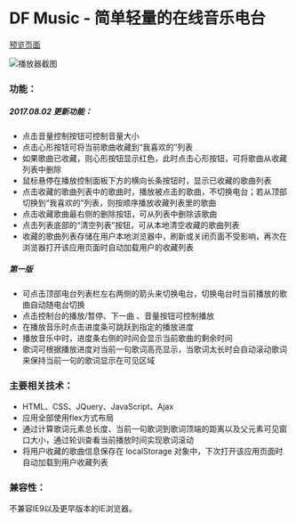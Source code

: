 # DF Music - 简单轻量的在线音乐电台

[预览页面](https://nicole0320.github.io/Music-FM/index.html)

![播放器截图](http://i4.buimg.com/519918/b97242921e29de47.png)

### 功能：
##### 2017.08.02 更新功能：
- 点击音量控制按钮可控制音量大小
- 点击心形按钮可将当前歌曲收藏到“我喜欢的”列表
- 如果歌曲已收藏，则心形按钮显示红色，此时点击心形按钮，可将歌曲从收藏列表中删除
- 鼠标悬停在播放控制面板下方的横向长条按钮时，显示已收藏的歌曲列表
- 点击收藏的歌曲列表中的歌曲时，播放被点击的歌曲，不切换电台；若从顶部切换到“我喜欢的”列表，则按顺序播放收藏列表里的歌曲
- 点击收藏歌曲最右侧的删除按钮，可从列表中删除该歌曲
- 点击列表底部的“清空列表”按钮，可从本地清空收藏的歌曲列表
- 收藏的歌曲列表存储在用户本地浏览器中，刷新或关闭页面不受影响，再次在浏览器打开该应用页面时自动加载用户的收藏列表

##### 第一版
- 可点击顶部电台列表栏左右两侧的箭头来切换电台，切换电台时当前播放的歌曲自动随电台切换
- 点击控制台的播放/暂停、下一曲 、音量按钮可控制播放
- 在播放音乐时点击进度条可跳跃到指定的播放进度
- 播放音乐中时，进度条右侧的时间会显示当前歌曲的剩余时间
- 歌词可根据播放进度对当前一句歌词高亮显示，当歌词太长时会自动滚动歌词来保持当前一句的歌词显示在可见区域

### 主要相关技术：
- HTML、CSS、JQuery、JavaScript、Ajax
- 应用全部使用flex方式布局
- 通过计算歌词元素总长度、当前一句歌词到歌词顶端的距离以及父元素可见窗口大小，通过轮训查看当前播放时间实现歌词滚动
- 将用户收藏的歌曲信息保存在 localStorage 对象中，下次打开该应用页面时自动加载到用户收藏列表

### 兼容性：
不兼容IE9以及更早版本的IE浏览器。